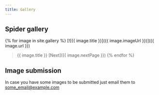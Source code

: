 ```yaml
---
title: Gallery
---
```


## Spider gallery

{% for image in site.gallery %}
[![{{ image.title }}]({{ image.imageUrl }})]({{ image.url }})
> {{ image.title }}
[Next]({{ image.nextPage }})
{% endfor %}

## Image submission

In case you have some images to be submitted just email them to some_email@example.com
